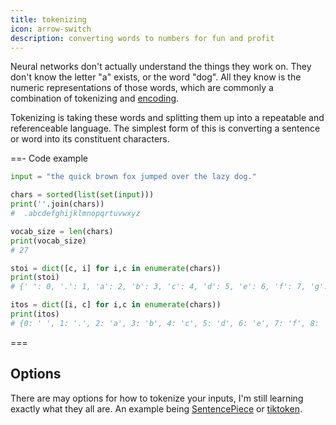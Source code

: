 ```yaml
---
title: tokenizing
icon: arrow-switch
description: converting words to numbers for fun and profit
---
```


Neural networks don't actually understand the things they work on. They don't know the letter "a" exists, or the word "dog". All they know is the numeric representations of those words, which are commonly a combination of tokenizing and [encoding](../encoding/).

Tokenizing is taking these words and splitting them up into a repeatable and referenceable language. The simplest form of this is converting a sentence or word into its constituent characters.

==- Code example

```python
input = "the quick brown fox jumped over the lazy dog."

chars = sorted(list(set(input)))
print(''.join(chars))
#  .abcdefghijklmnopqrtuvwxyz

vocab_size = len(chars)
print(vocab_size)
# 27

stoi = dict([c, i] for i,c in enumerate(chars))
print(stoi)
# {' ': 0, '.': 1, 'a': 2, 'b': 3, 'c': 4, 'd': 5, 'e': 6, 'f': 7, 'g': 8, 'h': 9, 'i': 10, 'j': 11, 'k': 12, 'l': 13, 'm': 14, 'n': 15, 'o': 16, 'p': 17, 'q': 18, 'r': 19, 't': 20, 'u': 21, 'v': 22, 'w': 23, 'x': 24, 'y': 25, 'z': 26}

itos = dict([i, c] for i,c in enumerate(chars))
print(itos)
# {0: ' ', 1: '.', 2: 'a', 3: 'b', 4: 'c', 5: 'd', 6: 'e', 7: 'f', 8: 'g', 9: 'h', 10: 'i', 11: 'j', 12: 'k', 13: 'l', 14: 'm', 15: 'n', 16: 'o', 17: 'p', 18: 'q', 19: 'r', 20: 't', 21: 'u', 22: 'v', 23: 'w', 24: 'x', 25: 'y', 26: 'z'}
```

===

## Options

There are may options for how to tokenize your inputs, I'm still learning exactly what they all are. An example being [SentencePiece](https://github.com/google/sentencepiece) or [tiktoken](https://github.com/openai/tiktoken).
